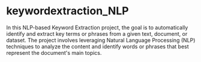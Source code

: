 # keywordextraction_NLP
In this NLP-based Keyword Extraction project, the goal is to automatically identify and extract key terms or phrases from a given text, document, or dataset. The project involves leveraging Natural Language Processing (NLP) techniques to analyze the content and identify words or phrases that best represent the document's main topics.
